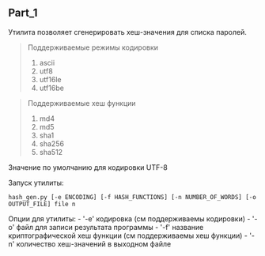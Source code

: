 ## Part_1

Утилита позволяет сгенерировать хеш-значения для списка паролей.

> Поддерживаемые режимы кодировки 
> 1. ascii
> 2. utf8
> 3. utf16le
> 4. utf16be

> Поддерживаемые хеш функции
> 1. md4
> 2. md5
> 3. sha1
> 4. sha256
> 5. sha512

Значение по умолчанию для кодировки UTF-8

Запуск утилиты:
```shell
hash_gen.py [-e ENCODING] [-f HASH_FUNCTIONS] [-n NUMBER_OF_WORDS] [-o OUTPUT_FILE] file n
```
Опции для утилиты:
    - '-e' кодировка (см поддерживаемы кодировки) 
    - '-o' файл для записи результата программы 
    - '-f' название криптографической хеш функции (см поддерживаемы хеш функции) 
    - '-n' количество хеш-значений в выходном файле